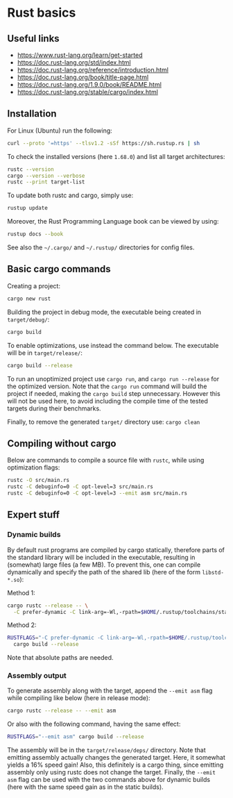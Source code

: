# Rust basics


## Useful links

- <https://www.rust-lang.org/learn/get-started>
- <https://doc.rust-lang.org/std/index.html>
- <https://doc.rust-lang.org/reference/introduction.html>
- <https://doc.rust-lang.org/book/title-page.html>
- <https://doc.rust-lang.org/1.9.0/book/README.html>
- <https://doc.rust-lang.org/stable/cargo/index.html>


## Installation

For Linux (Ubuntu) run the following:

```sh
curl --proto '=https' --tlsv1.2 -sSf https://sh.rustup.rs | sh
```

To check the installed versions (here ``` 1.68.0 ```) and list all target architectures:

```sh
rustc --version
cargo --version --verbose
rustc --print target-list
```

To update both rustc and cargo, simply use:

```sh
rustup update
```

Moreover, the Rust Programming Language book can be viewed by using:

```sh
rustup docs --book
```

See also the ``` ~/.cargo/ ``` and ``` ~/.rustup/ ``` directories for config files.


## Basic cargo commands

Creating a project:

```sh
cargo new rust
```

Building the project in debug mode, the executable being created in ``` target/debug/ ```:

```sh
cargo build
```

To enable optimizations, use instead the command below. The executable will be in ``` target/release/ ```:

```sh
cargo build --release
```

To run an unoptimized project use ``` cargo run ```, and ``` cargo run --release ``` for the optimized version. Note that the ``` cargo run ``` command will build the project if needed, making the ``` cargo build ``` step unnecessary. However this will not be used here, to avoid including the compile time of the tested targets during their benchmarks.

Finally, to remove the generated ``` target/ ``` directory use: ``` cargo clean ```


## Compiling without cargo

Below are commands to compile a source file with ``` rustc ```, while using optimization flags:

```sh
rustc -O src/main.rs
rustc -C debuginfo=0 -C opt-level=3 src/main.rs
rustc -C debuginfo=0 -C opt-level=3 --emit asm src/main.rs
```


## Expert stuff

### Dynamic builds

By default rust programs are compiled by cargo statically, therefore parts of the standard library will be included in the executable, resulting in (somewhat) large files (a few MB). To prevent this, one can compile dynamically and specify the path of the shared lib (here of the form ``` libstd-*.so ```):

Method 1:

```sh
cargo rustc --release -- \
  -C prefer-dynamic -C link-arg=-Wl,-rpath=$HOME/.rustup/toolchains/stable-x86_64-unknown-linux-gnu/lib
```

Method 2:

```sh
RUSTFLAGS="-C prefer-dynamic -C link-arg=-Wl,-rpath=$HOME/.rustup/toolchains/stable-x86_64-unknown-linux-gnu/lib" \
  cargo build --release
```

Note that absolute paths are needed.


### Assembly output

To generate assembly along with the target, append the ``` --emit asm ``` flag while compiling like below (here in release mode):

```sh
cargo rustc --release -- --emit asm
```

Or also with the following command, having the same effect:

```sh
RUSTFLAGS="--emit asm" cargo build --release
```

The assembly will be in the ``` target/release/deps/ ``` directory. Note that emitting assembly actually changes the generated target. Here, it somewhat yields a 16% speed gain! Also, this definitely is a cargo thing, since emitting assembly only using rustc does not change the target. Finally, the ``` --emit asm ``` flag can be used with the two commands above for dynamic builds (here with the same speed gain as in the static builds).
